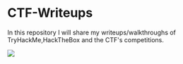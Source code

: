# CTF-Writeups

In this repository I will share my writeups/walkthroughs of TryHackMe,HackTheBox and the CTF's competitions.


[<img src="https://i.imgur.com/dJmO3AX.png"/>](https://github.com/AbdullahRizwan101/CTF-Writeups/tree/master/TryHackMe)
[<imgr src="https://i.imgur.com/qunjtjU.jpg"/>](https://github.com/AbdullahRizwan101/CTF-Writeups/tree/master/BsidesBOS%20CTF%202020)
